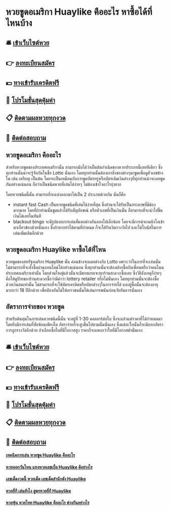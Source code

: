 # หวยขูดอเมริกา Huaylike คืออะไร หาซื้อได้ที่ไหนบ้าง

## 🛎 [เข้าเว็บไซต์หวย](https://bit.ly/3BPsSV2)
## 👉 [ลงทะเบียนสมัคร](https://bit.ly/3BPsSV2)
## 💵 [ทางเข้ารับเครดิตฟรี](https://bit.ly/3Uffh0d)
## 👑 [โปรโมชั่นสุดคุ้มค่า](https://bit.ly/3Uffh0d)
## 📋 [ติดตามผลหวยทุกงวด](https://bit.ly/3Uffh0d)
## 📱 [ติดต่อสอบถาม](https://bit.ly/3Uffh0d)

## หวยขูดอเมริกา คืออะไร
สำหรับหวยขูดของประเทศอเมริกานั้น สามารถนับได้ว่าเป็นต้นกำเนิดของหวยประเภทนี้เลยทีเดียว ซึ่งทุกท่านนั้นน่าจะรู้จักกันในชื่อ Lotto นั่นเอง โดยทุกท่านนั้นต้องเอาสิ่งของต่างๆมาขูดเพื่อดูตัวเลขข้างใน เช่น เหรียญ เป็นต้น โดยจะเป็นเหมือนกับการขูดบัตรทรูหรือบัตรเติมเงินต่างๆที่ทุกท่านน่าจะเคยขูดกันอย่างแน่นอน ถือว่าเป็นชนิดหวยที่เล่นได้ง่ายๆ ไม่ต้องเข้าใจอะไรยุ่งยาก

โดยหวยชนิดนี้นั้น สามารถที่จะแบ่งออกมาได้เป็น 2 ประเภทด้วยกัน นั่นก็คือ
- instant fast Cash เป็นหวยขูดชนิดที่เล่นได้ง่ายที่สุด ซึ่งท่านจะได้รับเป็นกระดาษที่มีช่องมากมาย โดยที่ถ้าท่านนั้นขูดแล้วได้รับสัญลักษณ์ หรือตัวเลขที่เป็นเงินนั้น ก็สามารถที่จะนำไปขึ้นเงินได้เลยในทันที 
- blackout bingo จะมีรูปแบบการเล่นที่แตกต่างกันออกไปเล็กน้อย โดยจะมีการนำเกมบิงโกเข้ามาเกี่ยวข้องด้วยนั่นเอง ซึ่งถ้าหากทำได้ตามที่กำหนด ก็จะได้รับเงินรางวัลไป และได้โบนัสในการเล่นเพิ่มเติมอีกด้วย

## หวยขูดอเมริกา Huaylike หาซื้อได้ที่ไหน
หวยขูดของสหรัฐอเมริกา Huaylike นั้น ค่อนข้างจะแตกต่างกับ Lotto เพราะว่าในการที่จะเล่นนั้น ไม่สามารถที่จะสั่งซื้อผ่านออนไลน์ได้อย่างแน่นอน ซึ่งทุกท่านนั้นจะต้องฝากซื้อกับเพื่อนหรือว่าคนในนประเทศอเมริกาเท่านั้น โดยส่วนใหญ่แล้วนั้นจะมีขายแทบจะทุกร้านสะดวกซื้อเลย ซึ่งวิธีสังเกตุก็ง่ายๆคือให้ดูป้ายของร้านสะดวกซื้อว่ามีคำว่า  lottery retailer หรือไม่นั่นเอง โดยทุกท่านนั้นจะต้องซื้อด้วยเงินสดเท่านั้น ไม่สามารถที่จะใช้บัตรเครดิตหรือบัตรต่างๆในการจ่ายได้ และผู้ซื้อนั้นจะต้องอายุมากกว่า 18 ปีอีกด้วย เพื่อป้องกันไม่ให้เยาวชนนั้นได้เล่นการพนันก่อนวัยอันควรนั่นเอง

## อัตราการจ่ายของ หวยขูด
สำหรับต้นทุนในการเล่นหวยชนิดนี้นั้น จะอยู่ที่ 1-30 ดอลลาร์ต่อใบ ซึ่งจะแล้วแต่ราคาที่ได้กำหนดมา โดยยิ่งมีการเล่นที่ซับซ้อนเพียงใด อัตราจ่ายก็จะสูงขึ้นไปตามนั้นนั่นเอง ซึ่งแต่ละใบนั้นก็จะมีบอกอัตราการถูกรางวัลอีกด้วย ถ้าเลือกซื้อใบที่มีโอกาสสูง ราคาก็จะแพงกว่าใบที่มีโอกาสต่ำนั่นเอง

## 🛎 [เข้าเว็บไซต์หวย](https://bit.ly/3BPsSV2)
## 👉 [ลงทะเบียนสมัคร](https://bit.ly/3BPsSV2)
## 💵 [ทางเข้ารับเครดิตฟรี](https://bit.ly/3Uffh0d)
## 👑 [โปรโมชั่นสุดคุ้มค่า](https://bit.ly/3Uffh0d)
## 📋 [ติดตามผลหวยทุกงวด](https://bit.ly/3Uffh0d)
## 📱 [ติดต่อสอบถาม](https://bit.ly/3Uffh0d)

#### [เทคนิคการเล่น หวยขูด Huaylike คืออะไร](https://atom.io/themes/เทคนิคการเล่น%20หวยขูด%20Huaylike%20คืออะไร)
#### [หวยออกวันไหน แทงหวยเลขเบิ้ล Huaylike ดีอย่างไร](https://atom.io/themes/หวยออกวันไหน%20แทงหวยเลขเบิ้ล%20Huaylike%20ดีอย่างไร)
#### [เลขเด็ดงวดนี้ หวยเด็ด เลขเด็ดสำนักดัง Huaylike](https://atom.io/themes/เลขเด็ดงวดนี้%20หวยเด็ด%20เลขเด็ดสำนักดัง%20Huaylike)
#### [หวยยี่กี เล่นยังไง สูตรหวยยี่กี Huaylike](https://atom.io/themes/หวยยี่กี%20เล่นยังไง%20สูตรหวยยี่กี%20Huaylike)
#### [หวยหุ้น หวยไทย Huaylike คืออะไร ต่างกันอย่างไร](https://atom.io/themes/หวยหุ้น%20หวยไทย%20Huaylike%20คืออะไร%20ต่างกันอย่างไร)